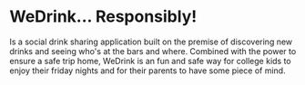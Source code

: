 # WeDrink... Responsibly!
Is a social drink sharing application built on the premise of discovering new drinks and seeing who's at the bars and where. Combined with the power to ensure a safe trip home, WeDrink is an fun and safe way for college kids to enjoy their friday nights and for their parents to have some piece of mind.

